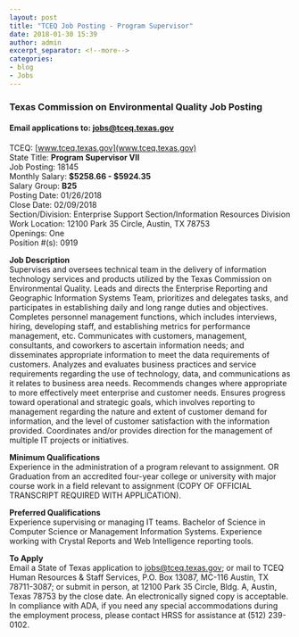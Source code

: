 ```yaml
---
layout: post
title: "TCEQ Job Posting - Program Supervisor"
date: 2018-01-30 15:39
author: admin
excerpt_separator: <!--more-->
categories:
- blog
- Jobs
---
```


### **Texas Commission on Environmental Quality Job Posting**  
#### **Email applications to: [jobs@tceq.texas.gov](mailto:jobs@tceq.texas.gov)**

TCEQ: [www.tceq.texas.gov](www.tceq.texas.gov)  
State Title: **Program Supervisor VII**  
Job Posting: 18145  
Monthly Salary: **$5258.66 - $5924.35**  
Salary Group: **B25**  
Posting Date: 01/26/2018  
Close Date: 02/09/2018  
Section/Division: Enterprise Support Section/Information Resources Division  
Work Location: 12100 Park 35 Circle, Austin, TX 78753  
Openings: One  
Position #(s): 0919  
<!--more-->
**Job Description**  
Supervises and oversees technical team in the delivery of information technology
services and products utilized by the Texas Commission on Environmental Quality.
Leads and directs the Enterprise Reporting and Geographic Information Systems
Team, prioritizes and delegates tasks, and participates in establishing daily and long range
duties and objectives. Completes personnel management functions, which
includes interviews, hiring, developing staff, and establishing metrics for performance
management, etc. Communicates with customers, management, consultants, and coworkers
to ascertain information needs; and disseminates appropriate information to
meet the data requirements of customers. Analyzes and evaluates business practices
and service requirements regarding the use of technology, data, and communications
as it relates to business area needs. Recommends changes where appropriate to
more effectively meet enterprise and customer needs. Ensures progress toward
operational and strategic goals, which involves reporting to management regarding
the nature and extent of customer demand for information, and the level of customer
satisfaction with the information provided. Coordinates and/or provides direction for
the management of multiple IT projects or initiatives.

**Minimum Qualifications**  
Experience in the administration of a program relevant to assignment.
OR Graduation from an accredited four-year college or university with major course
work in a field relevant to assignment (COPY OF OFFICIAL TRANSCRIPT REQUIRED
WITH APPLICATION).

**Preferred Qualifications**  
Experience supervising or managing IT teams.
Bachelor of Science in Computer Science or Management Information Systems.
Experience working with Crystal Reports and Web Intelligence reporting tools.

**To Apply**  
Email a State of Texas application to [jobs@tceq.texas.gov](mailto:jobs@tceq.texas.gov); or mail to TCEQ Human Resources & Staff Services, P.O. Box 13087, MC-116 Austin, TX 78711-3087; or
submit in person, at 12100 Park 35 Circle, Bldg. A, Austin, Texas 78753 by the close
date. An electronically signed copy is acceptable.  
In compliance with ADA, if you need any special accommodations during the
employment process, please contact HRSS for assistance at (512) 239-0102.
